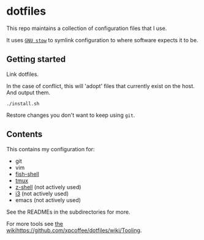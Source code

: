 # dotfiles

This repo maintains a collection of configuration files that I use.

It uses [`GNU stow`](https://www.gnu.org/software/stow/manual/stow.html) to symlink configuration to where software expects it to be.

## Getting started

Link dotfiles.

In the case of conflict, this will 'adopt' files that currently exist on the host. And output them.

```shell
./install.sh
```

Restore changes you don't want to keep using `git`.

## Contents

This contains my configuration for:

-   git
-   vim
-   [fish-shell](https://fishshell.com/)
-   [tmux](https://github.com/tmux/tmux/wiki)
-   [z-shell](https://www.zsh.org/) (not actively used)
-   [i3](https://i3wm.org/) (not actively used)
-   emacs (not actively used)

See the READMEs in the subdirectories for more.

For more tools see [the wiki](https://github.com/xpcoffee/dotfiles/wiki/Tooling)https://github.com/xpcoffee/dotfiles/wiki/Tooling.
